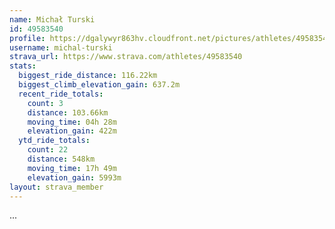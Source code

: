 ```yaml
---
name: Michał Turski
id: 49583540
profile: https://dgalywyr863hv.cloudfront.net/pictures/athletes/49583540/14729338/1/large.jpg
username: michal-turski
strava_url: https://www.strava.com/athletes/49583540
stats:
  biggest_ride_distance: 116.22km
  biggest_climb_elevation_gain: 637.2m
  recent_ride_totals:
    count: 3
    distance: 103.66km
    moving_time: 04h 28m
    elevation_gain: 422m
  ytd_ride_totals:
    count: 22
    distance: 548km
    moving_time: 17h 49m
    elevation_gain: 5993m
layout: strava_member
--- 
```

...
